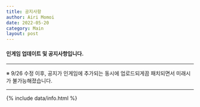 ```yaml
---
title: 공지사항
author: Airi Momoi
date: 2022-05-20
category: Main
layout: post
---
```


#### 인게임 업데이트 및 공지사항입니다.

---

※ 9/26 수정 이후, 공지가 인게임에 추가되는 동시에 업로드되게끔 패치되면서 미래시가 불가능해졌습니다.

---

{% include data/info.html %}
